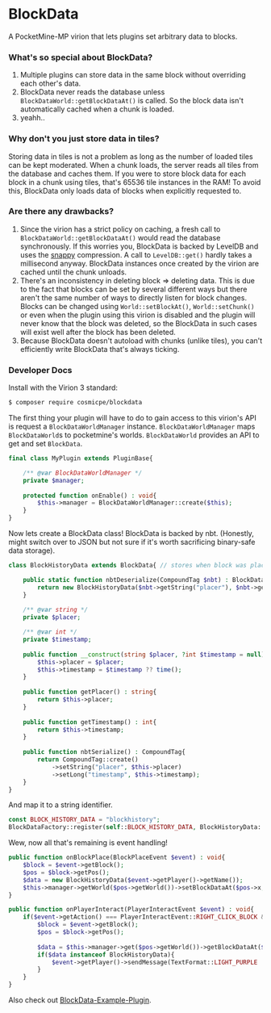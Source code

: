 # BlockData
A PocketMine-MP virion that lets plugins set arbitrary data to blocks.

### What's so special about BlockData?
1. Multiple plugins can store data in the same block without overriding each other's data.
2. BlockData never reads the database unless `BlockDataWorld::getBlockDataAt()` is called. So the block data isn't automatically cached when a chunk is loaded.
3. yeahh..

### Why don't you just store data in tiles?
Storing data in tiles is not a problem as long as the number of loaded tiles can be kept moderated. When a chunk loads, the server reads all tiles from the database and caches them.
If you were to store block data for each block in a chunk using tiles, that's 65536 tile instances in the RAM!
To avoid this, BlockData only loads data of blocks when explicitly requested to.

### Are there any drawbacks?
1. Since the virion has a strict policy on caching, a fresh call to `BlockDataWorld::getBlockDataAt()` would read the database synchronously.
If this worries you, BlockData is backed by LevelDB and uses the [snappy](http://google.github.io/snappy/) compression. A call to `LevelDB::get()` hardly takes a millisecond anyway.
BlockData instances once created by the virion are cached until the chunk unloads.
2. There's an inconsistency in deleting block => deleting data. This is due to the fact that blocks can be set by several different ways but there aren't the same number of ways to directly listen for block changes.
Blocks can be changed using `World::setBlockAt()`, `World::setChunk()` or even when the plugin using this virion is disabled and the plugin will never know that the block was deleted, so the BlockData in such cases will exist well after the block has been deleted.
3. Because BlockData doesn't autoload with chunks (unlike tiles), you can't efficiently write BlockData that's always ticking.

### Developer Docs
Install with the Virion 3 standard:
```bash
$ composer require cosmicpe/blockdata
```

The first thing your plugin will have to do to gain access to this virion's API is request a `BlockDataWorldManager` instance.
`BlockDataWorldManager` maps `BlockDataWorld`s to pocketmine's worlds. `BlockDataWorld` provides an API to get and set `BlockData`.
```php
final class MyPlugin extends PluginBase{

	/** @var BlockDataWorldManager */
	private $manager;
	
	protected function onEnable() : void{
		$this->manager = BlockDataWorldManager::create($this);
	}
}
```

Now lets create a BlockData class! BlockData is backed by nbt. (Honestly, might switch over to JSON but not sure if it's worth sacrificing binary-safe data storage).
```php
class BlockHistoryData extends BlockData{ // stores when block was placed and by whom.

	public static function nbtDeserialize(CompoundTag $nbt) : BlockData{
		return new BlockHistoryData($nbt->getString("placer"), $nbt->getLong("timestamp"));
	}
	
	/** @var string */
	private $placer;

	/** @var int */
	private $timestamp;
	
	public function __construct(string $placer, ?int $timestamp = null){
		$this->placer = $placer;
		$this->timestamp = $timestamp ?? time();
	}
	
	public function getPlacer() : string{
		return $this->placer;
	}
	
	public function getTimestamp() : int{
		return $this->timestamp;
	}
	
	public function nbtSerialize() : CompoundTag{
		return CompoundTag::create()
			->setString("placer", $this->placer)
			->setLong("timestamp", $this->timestamp);
	}
}
```

And map it to a string identifier.
```php
const BLOCK_HISTORY_DATA = "blockhistory";
BlockDataFactory::register(self::BLOCK_HISTORY_DATA, BlockHistoryData::class);
```

Wew, now all that's remaining is event handling!
```php
public function onBlockPlace(BlockPlaceEvent $event) : void{
	$block = $event->getBlock();
	$pos = $block->getPos();
	$data = new BlockHistoryData($event->getPlayer()->getName());
	$this->manager->getWorld($pos->getWorld())->setBlockDataAt($pos->x, $pos->y, $pos->z, $data);
}

public function onPlayerInteract(PlayerInteractEvent $event) : void{
	if($event->getAction() === PlayerInteractEvent::RIGHT_CLICK_BLOCK && $event->getItem()->getId() === ItemIds::STICK){
		$block = $event->getBlock();
		$pos = $block->getPos();
		
		$data = $this->manager->get($pos->getWorld())->getBlockDataAt($pos->x, $pos->y, $pos->z);
		if($data instanceof BlockHistoryData){
			$event->getPlayer()->sendMessage(TextFormat::LIGHT_PURPLE . "This block was placed by " . TextFormat::WHITE . $data->getPlacer() . TextFormat::LIGHT_PURPLE . " on " . TextFormat::WHITE . gmdate("d-m-Y H:i:s", $data->getTimestamp()));
		}
	}
}
```

Also check out [BlockData-Example-Plugin](https://github.com/Cosmoverse/BlockData-Example-Plugin).

